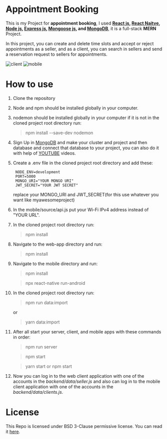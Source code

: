 # Appointment Booking

This is my Project for **appointment booking**, I used **[React js](https://reactjs.org/), [React Naitve](https://reactnative.dev/), [Node js](https://nodejs.org/en/), [Express js](http://expressjs.com/), [Mongoose js](https://mongoosejs.com/), and [MongoDB](https://www.mongodb.com/)**, it is a full-stack **MERN** Project.

In this project, you can create and delete time slots and accept or reject appointments as a seller, and as a client, you can search in sellers and send a reservation request to sellers for appointments.

![client](https://user-images.githubusercontent.com/54850998/108830168-4d991680-75de-11eb-8192-82107a6b2fdb.gif)
![mobile](https://user-images.githubusercontent.com/54850998/108830485-ac5e9000-75de-11eb-9a62-09de20d004d7.gif)

# How to use

1. Clone the repository
1. Node and npm should be installed globally in your computer.
1. nodemon should be installed globally in your computer if it is not in the cloned project root directory run:
    > npm install --save-dev nodemon
1. Sign Up in [MongoDB](https://www.mongodb.com/) and make your cluster and project and then database and connect that database to your project, you can also do it with help of [YOUTUBE](https://www.youtube.com/) videos.
1. Create a .env file in the cloned project root directory and add these:
    ```
     NODE_ENV=development
     PORT=5000
     MONGO_URI="YOUR MONGO URI"
     JWT_SECRET="YOUR JWT SECRET"
    ```
    replace your MONGO_URI and JWT_SECRET(for this use whatever you want like myawesomeproject)
1. In the mobile/source/api.js put your Wi-Fi IPv4 address instead of "YOUR URL".
1. In the cloned project root directory run:
    > npm install
1. Navigate to the web-app directory and run:
    > npm install
1. Navigate to the mobile directory and run:

    > npm install

    > npx react-native run-android

1. In the cloned project root directory run:

    > npm run data:import

    or

    > yarn data:import

1. After all start your server, client, and mobile apps with these commands in order:

    > npm run server

    > npm start

    > yarn start or npm start

1. Now you can log in to the web client application with one of the accounts in the _backend/data/seller.js_ and also can log in to the mobile client application with one of the accounts in the _backend/data/clients.js_.

# License

This Repo is licensed under BSD 3-Clause permissive license. You can read it [here](./LICENSE).
